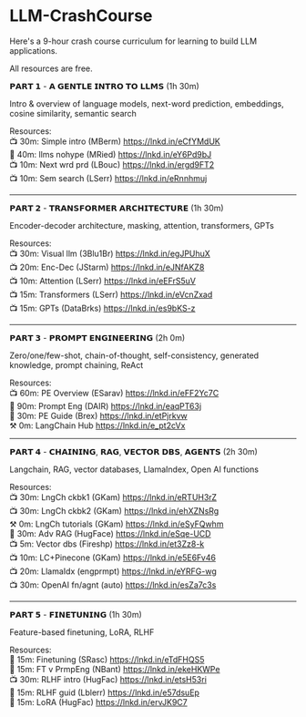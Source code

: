 # LLM-CrashCourse

Here's a 9-hour crash course curriculum for learning to build LLM applications.

All resources are free.

𝗣𝗔𝗥𝗧 𝟭 - 𝗔 𝗚𝗘𝗡𝗧𝗟𝗘 𝗜𝗡𝗧𝗥𝗢 𝗧𝗢 𝗟𝗟𝗠𝗦 (1h 30m)

Intro & overview of language models, next-word prediction, embeddings, cosine similarity, semantic search

Resources: <br>
📺 30m: Simple intro (MBerm) https://lnkd.in/eCfYMdUK <br>
📖 40m: llms nohype (MRied) https://lnkd.in/eY6Pd9bJ <br>
📺 10m: Next wrd prd (LBouc) https://lnkd.in/ergd9FT2 <br>
📺 10m: Sem search (LSerr) https://lnkd.in/eRnnhmuj <br>

---

𝗣𝗔𝗥𝗧 𝟮 - 𝗧𝗥𝗔𝗡𝗦𝗙𝗢𝗥𝗠𝗘𝗥 𝗔𝗥𝗖𝗛𝗜𝗧𝗘𝗖𝗧𝗨𝗥𝗘 (1h 30m)

Encoder-decoder architecture, masking, attention, transformers, GPTs

Resources: <br>
📺 30m: Visual llm (3Blu1Br) https://lnkd.in/egJPUhuX <br>
📺 20m: Enc-Dec (JStarm) https://lnkd.in/eJNfAKZ8 <br>
📺 10m: Attention (LSerr) https://lnkd.in/eEFrS5uV <br>
📺 15m: Transformers (LSerr) https://lnkd.in/eVcnZxad <br>
📺 15m: GPTs (DataBrks) https://lnkd.in/es9bKS-z <br>

---

𝗣𝗔𝗥𝗧 𝟯 - 𝗣𝗥𝗢𝗠𝗣𝗧 𝗘𝗡𝗚𝗜𝗡𝗘𝗘𝗥𝗜𝗡𝗚 (2h 0m)

Zero/one/few-shot, chain-of-thought, self-consistency, generated knowledge, prompt chaining, ReAct

Resources: <br>
📺 60m: PE Overview (ESarav) https://lnkd.in/eFF2Yc7C <br>
📖 90m: Prompt Eng (DAIR) https://lnkd.in/eaqPT63j <br>
📖 30m: PE Guide (Brex) https://lnkd.in/etPjrkvw <br>
⚒️ 0m: LangChain Hub https://lnkd.in/e_pt2cVx <br>

---

𝗣𝗔𝗥𝗧 𝟰 - 𝗖𝗛𝗔𝗜𝗡𝗜𝗡𝗚, 𝗥𝗔𝗚, 𝗩𝗘𝗖𝗧𝗢𝗥 𝗗𝗕𝗦, 𝗔𝗚𝗘𝗡𝗧𝗦 (2h 30m)

Langchain, RAG, vector databases, LlamaIndex, Open AI functions

Resources: <br>
📺 30m: LngCh ckbk1 (GKam) https://lnkd.in/eRTUH3rZ <br>
📺 30m: LngCh ckbk2 (GKam) https://lnkd.in/ehXZNsRg <br>
⚒️ 0m: LngCh tutorials (GKam) https://lnkd.in/eSyFQwhm <br>
📖 30m: Adv RAG (HugFace) https://lnkd.in/eSqe-UCD <br>
📺 5m: Vector dbs (Fireshp) https://lnkd.in/et3Zz8-k <br>
📺 10m: LC+Pinecone (GKam) https://lnkd.in/e5E6Fv46 <br>
📺 20m: LlamaIdx (engprmpt) https://lnkd.in/eYRFG-wg <br>
📺 30m: OpenAI fn/agnt (auto) https://lnkd.in/esZa7c3s <br>

---

𝗣𝗔𝗥𝗧 𝟱 - 𝗙𝗜𝗡𝗘𝗧𝗨𝗡𝗜𝗡𝗚 (1h 30m)

Feature-based finetuning, LoRA, RLHF

Resources: <br>
📖 15m: Finetuning (SRasc) https://lnkd.in/eTdFHQS5 <br>
📖 15m: FT v PrmpEng (NBant) https://lnkd.in/ekeHKWPe <br>
📺 30m: RLHF intro (HugFac) https://lnkd.in/etsH53ri <br>
📖 15m: RLHF guid (Lblerr) https://lnkd.in/e57dsuEp <br>
📖 15m: LoRA (HugFac) https://lnkd.in/ervJK9C7 <br>
